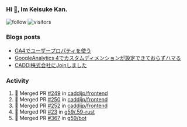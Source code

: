 ### Hi 👋, Im Keisuke Kan.

<!--
**9renpoto/9renpoto** is a ✨ _special_ ✨ repository because its `README.md` (this file) appears on your GitHub profile.

Here are some ideas to get you started:

- 🔭 I’m currently working on ...
- 🌱 I’m currently learning ...
- 👯 I’m looking to collaborate on ...
- 🤔 I’m looking for help with ...
- 💬 Ask me about ...
- 📫 How to reach me: ...
- 😄 Pronouns: ...
- ⚡ Fun fact: ...
-->

![follow](https://img.shields.io/github/followers/9renpoto?label=Follow&style=social)
![visitors](https://komarev.com/ghpvc/?username=9renpoto&label=Profile%20views&color=0e75b6&style=flat)

### Blogs posts

<!-- BLOG-POST-LIST:START -->
- [GA4でユーザープロパティを使う](https://9renpoto.dev/2021/02/21/google-analytics-4-user-properties/)
- [GoogleAnalytics 4でカスタムディメンションが設定できておらずハマる](https://9renpoto.dev/2021/02/13/google-analytics-4/)
- [CADDi株式会社にJoinしました](https://9renpoto.dev/2020/12/05/join/)
<!-- BLOG-POST-LIST:END -->

### Activity

<!--START_SECTION:activity-->
1. 🎉 Merged PR [#249](https://github.com/caddijp/frontend/pull/249) in [caddijp/frontend](https://github.com/caddijp/frontend)
2. 🎉 Merged PR [#250](https://github.com/caddijp/frontend/pull/250) in [caddijp/frontend](https://github.com/caddijp/frontend)
3. 🎉 Merged PR [#252](https://github.com/caddijp/frontend/pull/252) in [caddijp/frontend](https://github.com/caddijp/frontend)
4. 🎉 Merged PR [#23](https://github.com/g59/.59-rust/pull/23) in [g59/.59-rust](https://github.com/g59/.59-rust)
5. 🎉 Merged PR [#367](https://github.com/g59/bot/pull/367) in [g59/bot](https://github.com/g59/bot)
<!--END_SECTION:activity-->

<!--START_SECTION:waka-->
<!--END_SECTION:waka-->